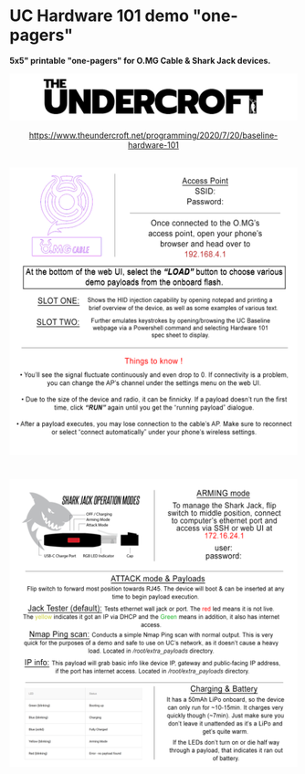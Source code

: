 # UC Hardware 101 demo "one-pagers"
**5x5" printable "one-pagers" for O.MG Cable & Shark Jack devices.**

![](images/undercroft.jpg)
<p align="center">
   <a href="https://www.theundercroft.net/programming/2020/7/20/baseline-hardware-101">https://www.theundercroft.net/programming/2020/7/20/baseline-hardware-101 
</a> 
   <br><br>
</p>

![](images/omgcable_sheet.png)
#
![](images/sharkjack_sheet.png)
